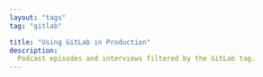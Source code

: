 ```yaml
---
layout: "tags"
tag: "gitlab"

title: "Using GitLab in Production"
description:
  Podcast episodes and interviews filtered by the GitLab tag.
---
```

